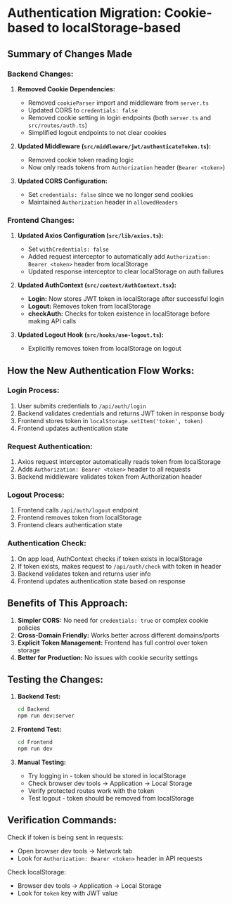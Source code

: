 # Authentication Migration: Cookie-based to localStorage-based

## Summary of Changes Made

### Backend Changes:

1. **Removed Cookie Dependencies:**
   - Removed `cookieParser` import and middleware from `server.ts`
   - Updated CORS to `credentials: false`
   - Removed cookie setting in login endpoints (both `server.ts` and `src/routes/auth.ts`)
   - Simplified logout endpoints to not clear cookies

2. **Updated Middleware (`src/middleware/jwt/authenticateToken.ts`):**
   - Removed cookie token reading logic
   - Now only reads tokens from `Authorization` header (`Bearer <token>`)

3. **Updated CORS Configuration:**
   - Set `credentials: false` since we no longer send cookies
   - Maintained `Authorization` header in `allowedHeaders`

### Frontend Changes:

1. **Updated Axios Configuration (`src/lib/axios.ts`):**
   - Set `withCredentials: false`
   - Added request interceptor to automatically add `Authorization: Bearer <token>` header from localStorage
   - Updated response interceptor to clear localStorage on auth failures

2. **Updated AuthContext (`src/context/AuthContext.tsx`):**
   - **Login:** Now stores JWT token in localStorage after successful login
   - **Logout:** Removes token from localStorage
   - **checkAuth:** Checks for token existence in localStorage before making API calls

3. **Updated Logout Hook (`src/hooks/use-logout.ts`):**
   - Explicitly removes token from localStorage on logout

## How the New Authentication Flow Works:

### Login Process:
1. User submits credentials to `/api/auth/login`
2. Backend validates credentials and returns JWT token in response body
3. Frontend stores token in `localStorage.setItem('token', token)`
4. Frontend updates authentication state

### Request Authentication:
1. Axios request interceptor automatically reads token from localStorage
2. Adds `Authorization: Bearer <token>` header to all requests
3. Backend middleware validates token from Authorization header

### Logout Process:
1. Frontend calls `/api/auth/logout` endpoint
2. Frontend removes token from localStorage
3. Frontend clears authentication state

### Authentication Check:
1. On app load, AuthContext checks if token exists in localStorage
2. If token exists, makes request to `/api/auth/check` with token in header
3. Backend validates token and returns user info
4. Frontend updates authentication state based on response

## Benefits of This Approach:

1. **Simpler CORS:** No need for `credentials: true` or complex cookie policies
2. **Cross-Domain Friendly:** Works better across different domains/ports
3. **Explicit Token Management:** Frontend has full control over token storage
4. **Better for Production:** No issues with cookie security settings

## Testing the Changes:

1. **Backend Test:**
   ```bash
   cd Backend
   npm run dev:server
   ```

2. **Frontend Test:**
   ```bash
   cd Frontend
   npm run dev
   ```

3. **Manual Testing:**
   - Try logging in - token should be stored in localStorage
   - Check browser dev tools → Application → Local Storage
   - Verify protected routes work with the token
   - Test logout - token should be removed from localStorage

## Verification Commands:

Check if token is being sent in requests:
- Open browser dev tools → Network tab
- Look for `Authorization: Bearer <token>` header in API requests

Check localStorage:
- Browser dev tools → Application → Local Storage
- Look for `token` key with JWT value
